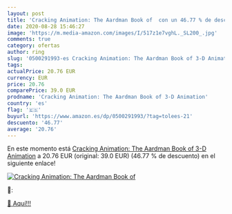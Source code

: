 ```yaml
---
layout: post
title: 'Cracking Animation: The Aardman Book of  con un 46.77 % de descuento'
date: 2020-08-28 15:46:27
image: 'https://m.media-amazon.com/images/I/517z1e7vghL._SL200_.jpg'
comments: true
category: ofertas
author: ring
slug: '0500291993-es Cracking Animation: The Aardman Book of 3-D Animation'
tags: 
actualPrice: 20.76 EUR
currency: EUR
price: 20.76
comparePrice: 39.0 EUR
prodname: 'Cracking Animation: The Aardman Book of 3-D Animation'
country: 'es'
flag: '🇪🇸'
buyurl: 'https://www.amazon.es/dp/0500291993/?tag=tolees-21'
descuento: '46.77'
average: '20.76'
---
```


En este momento está [Cracking Animation: The Aardman Book of 3-D Animation](https://www.amazon.es/dp/0500291993/?tag=tolees-21) a 20.76 EUR (original: 39.0 EUR) (46.77 %  de descuento) en el siguiente enlace!

[![Cracking Animation: The Aardman Book of ](https://m.media-amazon.com/images/I/517z1e7vghL._SL200_.jpg)](https://www.amazon.es/dp/0500291993/?tag=tolees-21)

🔎:


[🛒 Aquí!!!](https://www.amazon.es/dp/0500291993/?tag=tolees-21)
